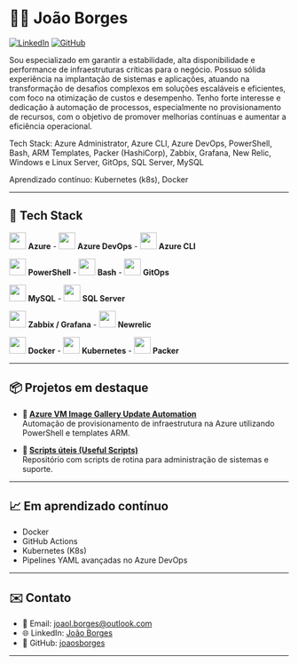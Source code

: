 # 👨‍💻 João Borges

[![LinkedIn](https://img.shields.io/badge/LinkedIn-0A66C2?style=flat&logo=linkedin&logoColor=white)](https://www.linkedin.com/in/jo%C3%A3o-lucas-schimith-borges-8aa32ba5/)
[![GitHub](https://img.shields.io/badge/GitHub-121011?style=flat&logo=github&logoColor=white)](https://github.com/joaosborges)

Sou especializado em garantir a estabilidade, alta disponibilidade e performance de infraestruturas críticas para o negócio. Possuo sólida experiência na implantação de sistemas e aplicações, atuando na transformação de desafios complexos em soluções escaláveis e eficientes, com foco na otimização de custos e desempenho. Tenho forte interesse e dedicação à automação de processos, especialmente no provisionamento de recursos, com o objetivo de promover melhorias contínuas e aumentar a eficiência operacional.

Tech Stack: Azure Administrator, Azure CLI, Azure DevOps, PowerShell, Bash, ARM Templates, Packer (HashiCorp), Zabbix, Grafana, New Relic, Windows e Linux Server, GitOps, SQL Server, MySQL

Aprendizado contínuo: Kubernetes (k8s), Docker

---

## 🚀 Tech Stack


<div align="left">

  <img src="https://cdn.jsdelivr.net/gh/devicons/devicon/icons/azure/azure-original.svg" width="30"/> **Azure**   -   <img src="https://svgrepo.com/show/341632/azure-devops.svg" width="30"/> **Azure DevOps**    -    <img src="https://cdn.jsdelivr.net/gh/devicons/devicon/icons/azure/azure-plain.svg" width="30"/> **Azure CLI**
  
  <img src="https://cdn.jsdelivr.net/gh/devicons/devicon/icons/powershell/powershell-original.svg" width="30"/> **PowerShell**    -    <img src="https://cdn.jsdelivr.net/gh/devicons/devicon/icons/bash/bash-original.svg" width="30"/> **Bash**    -    <img src="https://cdn.jsdelivr.net/gh/devicons/devicon/icons/git/git-original.svg" width="30"/> **GitOps**

  <img src="https://cdn.jsdelivr.net/gh/devicons/devicon/icons/mysql/mysql-original.svg" width="30"/> **MySQL**    -    <img src="https://cdn.jsdelivr.net/gh/devicons/devicon/icons/microsoftsqlserver/microsoftsqlserver-plain.svg" width="30"/> **SQL Server**

  
  <img src="https://cdn.jsdelivr.net/gh/devicons/devicon/icons/grafana/grafana-original.svg" width="30"/> **Zabbix / Grafana**   -   <img src="https://cdn.simpleicons.org/newrelic" width="30"/> **Newrelic**


  <img src="https://cdn.jsdelivr.net/gh/devicons/devicon/icons/docker/docker-original.svg" width="30"/> **Docker**    -    <img src="https://cdn.jsdelivr.net/gh/devicons/devicon/icons/kubernetes/kubernetes-plain.svg" width="30"/> **Kubernetes**    -    <img src="https://cdn.jsdelivr.net/gh/devicons/devicon/icons/packer/packer-original.svg" width="30"/> **Packer**

</div>

---

## 📦 Projetos em destaque

- **📁 [Azure VM Image Gallery Update Automation](https://github.com/seu-usuario/azure-infra-provisioner)**  
  Automação de provisionamento de infraestrutura na Azure utilizando PowerShell e templates ARM.

- **📁 [Scripts úteis (Useful Scripts)](https://github.com/joaosborges/Useful-Scripts)**  
  Repositório com scripts de rotina para administração de sistemas e suporte.

---

## 📈 Em aprendizado contínuo

- Docker
- GitHub Actions
- Kubernetes (K8s)
- Pipelines YAML avançadas no Azure DevOps

---

## ✉️ Contato

- 📧 Email: joaol.borges@outlook.com
- 🌐 LinkedIn: [João Borges](https://www.linkedin.com/in/jo%C3%A3o-lucas-schimith-borges-8aa32ba5/)  
- 💼 GitHub: [joaosborges](https://github.com/joaosborges)

---


